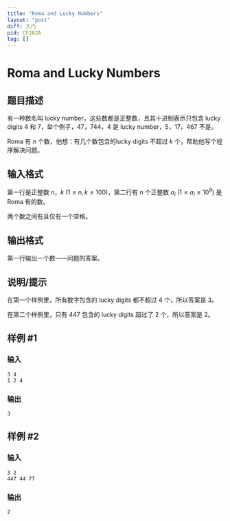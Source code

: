 ```yaml
---
title: "Roma and Lucky Numbers"
layout: "post"
diff: 入门
pid: CF262A
tag: []
---
```


# Roma and Lucky Numbers

## 题目描述

有一种数名叫 lucky number，这些数都是正整数，且其十进制表示只包含 lucky digits $4$ 和 $7$，举个例子，$47$，$744$，$4$ 是 lucky number，$5$，$17$，$467$ 不是。

Roma 有 $n$ 个数，他想：有几个数包含的lucky digits 不超过 $k$ 个，帮助他写个程序解决问题。

## 输入格式

第一行是正整数 $n$，$k$ $(1 \leq n,k\leq 100)$，第二行有 $n$ 个正整数 $a_i$ $(1\leq a_i\leq 10^{9})$ 是 Roma 有的数。

两个数之间有且仅有一个空格。

## 输出格式

第一行输出一个数——问题的答案。

## 说明/提示

在第一个样例里，所有数字包含的 lucky digits 都不超过 $4$ 个，所以答案是 $3$。

在第二个样例里，只有 $447$ 包含的 lucky digits 超过了 $2$ 个，所以答案是 $2$。

## 样例 #1

### 输入

```
3 4
1 2 4

```

### 输出

```
3

```

## 样例 #2

### 输入

```
3 2
447 44 77

```

### 输出

```
2

```

